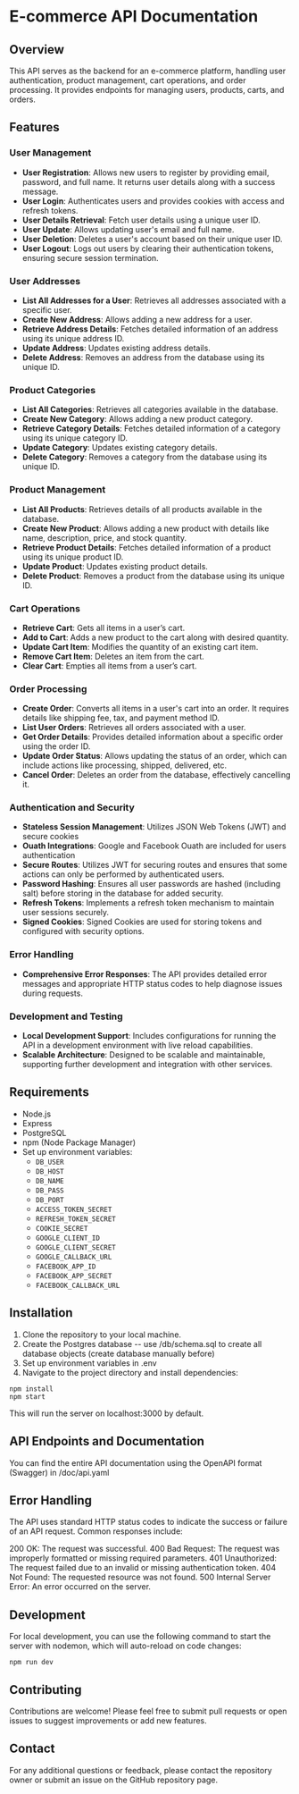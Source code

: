 # E-commerce API Documentation

## Overview
This API serves as the backend for an e-commerce platform, handling user authentication, product management, cart operations, and order processing. It provides endpoints for managing users, products, carts, and orders.

## Features

### User Management
- **User Registration**: Allows new users to register by providing email, password, and full name. It returns user details along with a success message.
- **User Login**: Authenticates users and provides cookies with access and refresh tokens.
- **User Details Retrieval**: Fetch user details using a unique user ID.
- **User Update**: Allows updating user's email and full name.
- **User Deletion**: Deletes a user's account based on their unique user ID.
- **User Logout**: Logs out users by clearing their authentication tokens, ensuring secure session termination.

### User Addresses
- **List All Addresses for a User**: Retrieves all addresses associated with a specific user.
- **Create New Address**: Allows adding a new address for a user.
- **Retrieve Address Details**: Fetches detailed information of an address using its unique address ID.
- **Update Address**: Updates existing address details.
- **Delete Address**: Removes an address from the database using its unique ID.

### Product Categories
- **List All Categories**: Retrieves all categories available in the database.
- **Create New Category**: Allows adding a new product category.
- **Retrieve Category Details**: Fetches detailed information of a category using its unique category ID.
- **Update Category**: Updates existing category details.
- **Delete Category**: Removes a category from the database using its unique ID.

### Product Management
- **List All Products**: Retrieves details of all products available in the database.
- **Create New Product**: Allows adding a new product with details like name, description, price, and stock quantity.
- **Retrieve Product Details**: Fetches detailed information of a product using its unique product ID.
- **Update Product**: Updates existing product details.
- **Delete Product**: Removes a product from the database using its unique ID.

### Cart Operations
- **Retrieve Cart**: Gets all items in a user’s cart.
- **Add to Cart**: Adds a new product to the cart along with desired quantity.
- **Update Cart Item**: Modifies the quantity of an existing cart item.
- **Remove Cart Item**: Deletes an item from the cart.
- **Clear Cart**: Empties all items from a user’s cart.

### Order Processing
- **Create Order**: Converts all items in a user's cart into an order. It requires details like shipping fee, tax, and payment method ID.
- **List User Orders**: Retrieves all orders associated with a user.
- **Get Order Details**: Provides detailed information about a specific order using the order ID.
- **Update Order Status**: Allows updating the status of an order, which can include actions like processing, shipped, delivered, etc.
- **Cancel Order**: Deletes an order from the database, effectively cancelling it.

### Authentication and Security
- **Stateless Session Management**: Utilizes JSON Web Tokens (JWT) and secure cookies
- **Ouath Integrations**: Google and Facebook Ouath are included for users authentication
- **Secure Routes**: Utilizes JWT for securing routes and ensures that some actions can only be performed by authenticated users.
- **Password Hashing**: Ensures all user passwords are hashed (including salt) before storing in the database for added security.
- **Refresh Tokens**: Implements a refresh token mechanism to maintain user sessions securely.
- **Signed Cookies**: Signed Cookies are used for storing tokens and configured with security options.

### Error Handling
- **Comprehensive Error Responses**: The API provides detailed error messages and appropriate HTTP status codes to help diagnose issues during requests.

### Development and Testing
- **Local Development Support**: Includes configurations for running the API in a development environment with live reload capabilities.
- **Scalable Architecture**: Designed to be scalable and maintainable, supporting further development and integration with other services.

## Requirements
- Node.js
- Express
- PostgreSQL
- npm (Node Package Manager)
- Set up environment variables:
  - `DB_USER`
  - `DB_HOST`
  - `DB_NAME`
  - `DB_PASS`
  - `DB_PORT`
  - `ACCESS_TOKEN_SECRET`
  - `REFRESH_TOKEN_SECRET`
  - `COOKIE_SECRET`
  - `GOOGLE_CLIENT_ID`
  - `GOOGLE_CLIENT_SECRET`
  - `GOOGLE_CALLBACK_URL`
  - `FACEBOOK_APP_ID`
  - `FACEBOOK_APP_SECRET`
  - `FACEBOOK_CALLBACK_URL`

## Installation
1. Clone the repository to your local machine.
2. Create the Postgres database -- use /db/schema.sql to create all database objects (create database manually before)
3. Set up environment variables in .env
4. Navigate to the project directory and install dependencies:

```
npm install
npm start
```

This will run the server on localhost:3000 by default.

## API Endpoints and Documentation

You can find the entire API documentation using the OpenAPI format (Swagger) in /doc/api.yaml

## Error Handling
The API uses standard HTTP status codes to indicate the success or failure of an API request. Common responses include:

200 OK: The request was successful.
400 Bad Request: The request was improperly formatted or missing required parameters.
401 Unauthorized: The request failed due to an invalid or missing authentication token.
404 Not Found: The requested resource was not found.
500 Internal Server Error: An error occurred on the server.

## Development
For local development, you can use the following command to start the server with nodemon, which will auto-reload on code changes:

```
npm run dev
```

## Contributing
Contributions are welcome! Please feel free to submit pull requests or open issues to suggest improvements or add new features.

## Contact
For any additional questions or feedback, please contact the repository owner or submit an issue on the GitHub repository page.